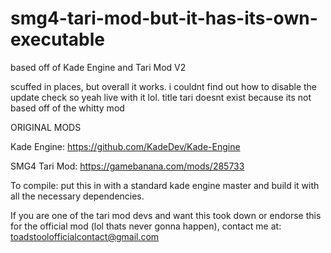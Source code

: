 # smg4-tari-mod-but-it-has-its-own-executable
based off of Kade Engine and Tari Mod V2


scuffed in places, but overall it works. i couldnt find out how to disable the update check so yeah live with it lol. 
title tari doesnt exist because its not based off of the whitty mod

ORIGINAL MODS

Kade Engine: https://github.com/KadeDev/Kade-Engine

SMG4 Tari Mod: https://gamebanana.com/mods/285733

To compile: put this in with a standard kade engine master and build it with all the necessary dependencies.

If you are one of the tari mod devs and want this took down or endorse this for the official mod (lol thats never gonna happen), contact me at: toadstoolofficialcontact@gmail.com
